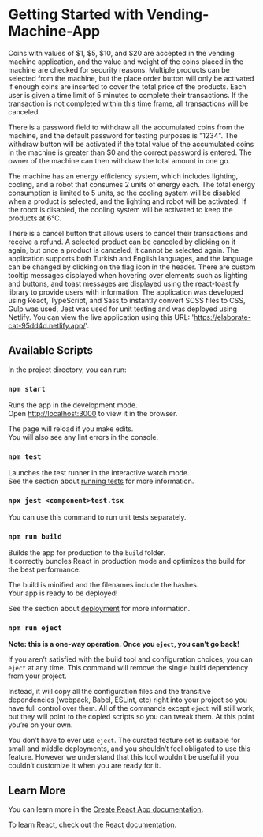 # Getting Started with Vending-Machine-App

Coins with values of $1, $5, $10, and $20 are accepted in the vending machine application, and the value and weight of the coins placed in the machine are checked for security reasons. Multiple products can be selected from the machine, but the place order button will only be activated if enough coins are inserted to cover the total price of the products. Each user is given a time limit of 5 minutes to complete their transactions. If the transaction is not completed within this time frame, all transactions will be canceled.

There is a password field to withdraw all the accumulated coins from the machine, and the default password for testing purposes is "1234". The withdraw button will be activated if the total value of the accumulated coins in the machine is greater than $0 and the correct password is entered. The owner of the machine can then withdraw the total amount in one go.

The machine has an energy efficiency system, which includes lighting, cooling, and a robot that consumes 2 units of energy each. The total energy consumption is limited to 5 units, so the cooling system will be disabled when a product is selected, and the lighting and robot will be activated. If the robot is disabled, the cooling system will be activated to keep the products at 6°C.

There is a cancel button that allows users to cancel their transactions and receive a refund. A selected product can be canceled by clicking on it again, but once a product is canceled, it cannot be selected again. The application supports both Turkish and English languages, and the language can be changed by clicking on the flag icon in the header. There are custom tooltip messages displayed when hovering over elements such as lighting and buttons, and toast messages are displayed using the react-toastify library to provide users with information. The application was developed using React, TypeScript, and Sass,to instantly convert SCSS files to CSS, Gulp was used,
Jest was used for unit testing and was deployed using Netlify. You can view the live application using this URL: 'https://elaborate-cat-95dd4d.netlify.app/'.


## Available Scripts

In the project directory, you can run:

### `npm start`

Runs the app in the development mode.\
Open [http://localhost:3000](http://localhost:3000) to view it in the browser.

The page will reload if you make edits.\
You will also see any lint errors in the console.

### `npm test`

Launches the test runner in the interactive watch mode.\
See the section about [running tests](https://facebook.github.io/create-react-app/docs/running-tests) for more information.

### `npx jest <component>test.tsx`

You can use this command to run unit tests separately.

### `npm run build`

Builds the app for production to the `build` folder.\
It correctly bundles React in production mode and optimizes the build for the best performance.

The build is minified and the filenames include the hashes.\
Your app is ready to be deployed!

See the section about [deployment](https://facebook.github.io/create-react-app/docs/deployment) for more information.

### `npm run eject`

**Note: this is a one-way operation. Once you `eject`, you can’t go back!**

If you aren’t satisfied with the build tool and configuration choices, you can `eject` at any time. This command will remove the single build dependency from your project.

Instead, it will copy all the configuration files and the transitive dependencies (webpack, Babel, ESLint, etc) right into your project so you have full control over them. All of the commands except `eject` will still work, but they will point to the copied scripts so you can tweak them. At this point you’re on your own.

You don’t have to ever use `eject`. The curated feature set is suitable for small and middle deployments, and you shouldn’t feel obligated to use this feature. However we understand that this tool wouldn’t be useful if you couldn’t customize it when you are ready for it.

## Learn More

You can learn more in the [Create React App documentation](https://facebook.github.io/create-react-app/docs/getting-started).

To learn React, check out the [React documentation](https://reactjs.org/).
